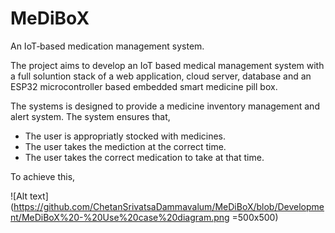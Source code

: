 # MeDiBoX

An IoT‑based medication management system.

The project aims to develop an IoT based medical management system with a full soluntion stack of a web application, cloud server, database and an ESP32 microcontroller based embedded smart medicine pill box. 

The systems is designed to provide a medicine inventory management and alert system. The system ensures that,
 - The user is appropriatly stocked with medicines.
 - The user takes the mediction at the correct time.
 - The user takes the correct medication to take at that time.
 
 To achieve this, 


![Alt text](https://github.com/ChetanSrivatsaDammavalum/MeDiBoX/blob/Development/MeDiBoX%20-%20Use%20case%20diagram.png =500x500)
